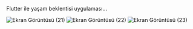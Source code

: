 Flutter ile yaşam beklentisi uygulaması...

![Ekran Görüntüsü (21)](https://user-images.githubusercontent.com/78541390/222127959-5ba8551e-adfc-4f4c-a1dd-1d334648628a.png)
![Ekran Görüntüsü (22)](https://user-images.githubusercontent.com/78541390/222127965-5d0dcbe7-7bc7-44f2-90bd-e50293b76d95.png)
![Ekran Görüntüsü (23)](https://user-images.githubusercontent.com/78541390/222127968-1e308a03-f146-4e09-a7cc-065c97fec648.png)

